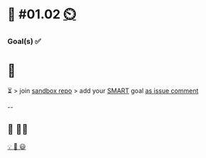 # 💪 #01.02 [⏲️](https://youtu.be/h1uaTOmvZbA)

### Goal(s) ✅

# 🏅

⏳ > join [sandbox repo](https://github.com/digital-sustainability?q=module-eoss) > add your [SMART](https://en.wikipedia.org/wiki/SMART_criteria) goal [as issue comment](https://github.com/digital-sustainability/module-eoss-hs22-sandbox/issues/1)

--

## 🏅 👨‍🏫

[💡 💪 😃](https://github.com/digital-sustainability/module-eoss-hs22-sandbox/issues/1#issuecomment-1259257580)